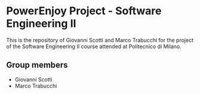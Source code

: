 # PowerEnjoy Project - Software Engineering II
This is the repository of Giovanni Scotti and Marco Trabucchi for the project of the Software Engineering II course attended at Politecnico di Milano.
## Group members
* Giovanni Scotti
* Marco Trabucchi
